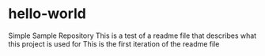 # hello-world
Simple Sample Repository
This is a test of a readme file that describes what this project is used for
This is the first iteration of the readme file
